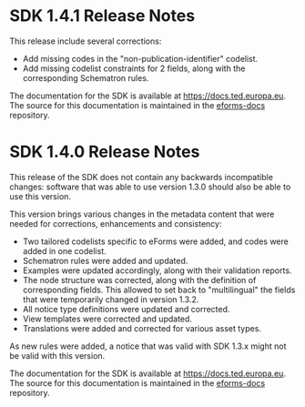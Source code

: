 # SDK 1.4.1 Release Notes

This release include several corrections:

* Add missing codes in the "non-publication-identifier" codelist.
* Add missing codelist constraints for 2 fields, along with the corresponding Schematron rules.

The documentation for the SDK is available at <https://docs.ted.europa.eu>. The source for this documentation is maintained in the [eforms-docs](https://github.com/OP-TED/eforms-docs) repository.

# SDK 1.4.0 Release Notes

This release of the SDK does not contain any backwards incompatible changes: software that was able to use version 1.3.0 should also be able to use this version.

This version brings various changes in the metadata content that were needed for corrections, enhancements and consistency:

* Two tailored codelists specific to eForms were added, and codes were added in one codelist.
* Schematron rules were added and updated.
* Examples were updated accordingly, along with their validation reports.
* The node structure was corrected, along with the definition of corresponding fields. This allowed to set back to "multilingual" the fields that were temporarily changed in version 1.3.2.
* All notice type definitions were updated and corrected.
* View templates were corrected and updated.
* Translations were added and corrected for various asset types.

As new rules were added, a notice that was valid with SDK 1.3.x might not be valid with this version.

The documentation for the SDK is available at <https://docs.ted.europa.eu>. The source for this documentation is maintained in the [eforms-docs](https://github.com/OP-TED/eforms-docs) repository.
